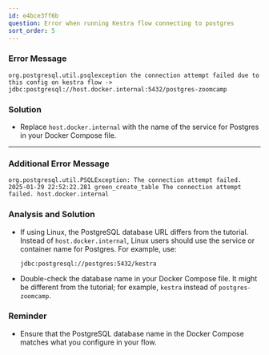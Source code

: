 ```yaml
---
id: e4bce3ff6b
question: Error when running Kestra flow connecting to postgres
sort_order: 5
---
```


### Error Message
```plaintext
org.postgresql.util.psqlexception the connection attempt failed due to this config on kestra flow -> jdbc:postgresql://host.docker.internal:5432/postgres-zoomcamp
```

### Solution
- Replace `host.docker.internal` with the name of the service for Postgres in your Docker Compose file.

---

### Additional Error Message
```plaintext
org.postgresql.util.PSQLException: The connection attempt failed. 2025-01-29 22:52:22.281 green_create_table The connection attempt failed. host.docker.internal
```

### Analysis and Solution
- If using Linux, the PostgreSQL database URL differs from the tutorial. Instead of `host.docker.internal`, Linux users should use the service or container name for Postgres. For example, use:
  
  ```plaintext
  jdbc:postgresql://postgres:5432/kestra
  ```
- Double-check the database name in your Docker Compose file. It might be different from the tutorial; for example, `kestra` instead of `postgres-zoomcamp`.

### Reminder
- Ensure that the PostgreSQL database name in the Docker Compose matches what you configure in your flow.